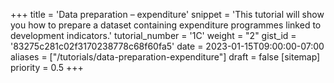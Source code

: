 +++
title = 'Data preparation – expenditure'
snippet = 'This tutorial will show you how to prepare a dataset containing expenditure programmes linked to development indicators.'
tutorial_number = '1C'
weight = "2"
gist_id = '83275c281c02f3170238778c68f60fa5'
date = 2023-01-15T09:00:00-07:00
aliases = ["/tutorials/data-preparation-expenditure"]
draft = false
[sitemap]
  priority = 0.5
+++


